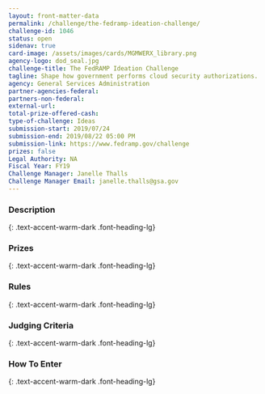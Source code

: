 ```yaml
---
layout: front-matter-data
permalink: /challenge/the-fedramp-ideation-challenge/
challenge-id: 1046
status: open
sidenav: true
card-image: /assets/images/cards/MGMWERX_library.png
agency-logo: dod_seal.jpg
challenge-title: The FedRAMP Ideation Challenge
tagline: Shape how government performs cloud security authorizations.
agency: General Services Administration
partner-agencies-federal: 
partners-non-federal: 
external-url:
total-prize-offered-cash: 
type-of-challenge: Ideas
submission-start: 2019/07/24 
submission-end: 2019/08/22 05:00 PM
submission-link: https://www.fedramp.gov/challenge
prizes: false
Legal Authority: NA
Fiscal Year: FY19
Challenge Manager: Janelle Thalls
Challenge Manager Email: janelle.thalls@gsa.gov
---
```


<!-- Description start -->
### Description
{: .text-accent-warm-dark .font-heading-lg}



<!-- Prizes start -->
### Prizes
{: .text-accent-warm-dark .font-heading-lg}



<!-- Rules start -->
### Rules 
{: .text-accent-warm-dark .font-heading-lg}



<!-- Judging start -->
### Judging Criteria
{: .text-accent-warm-dark .font-heading-lg}


<!--  How To Enter start -->
### How To Enter
{: .text-accent-warm-dark .font-heading-lg}

